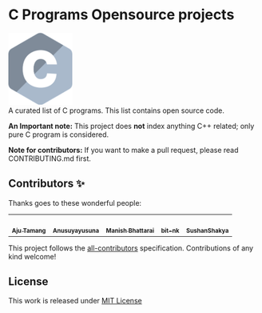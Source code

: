 # C Programs Opensource projects

<div algin="center">
<a href="https://github.com/Aju100/C-programs">
<img style="width:128px;" src="assets/C.png">
</a>
</div>
A curated list of C programs. This list contains open source code. 

**An Important note:** This project does **not** index anything C++ related; only pure C program is considered.

**Note for contributors:** If you want to make a pull request, please read CONTRIBUTING.md first.


## Contributors ✨

Thanks goes to these wonderful people:
<table>
<tr>
<td align="center">
<a href="https://github.com/Aju100"><img src="https://avatars2.githubusercontent.com/u/29862610?s=400&v=4" width="100px;" alt=""/><br /><sub><b>Aju Tamang</b></sub></a><br />
</td>
<td align="center">
<a href="https://github.com/Anusuyayusuna"><img src="https://avatars0.githubusercontent.com/u/47968087?s=400&v=4" width="100px;" alt=""/><br /><sub><b> Anusuyayusuna
</b></sub></a><br />

<td align="center">
<a href="https://github.com/nepalikingpin"><img src="https://avatars2.githubusercontent.com/u/33629469?s=400&v=4" width="100px;" alt=""/><br /><sub><b> Manish Bhattarai
</b></sub></a><br />

<td align="center">
<a href="https://github.com/bit-nk"><img src="https://avatars3.githubusercontent.com/u/53249533?s=400&v=4" width="100px;" alt=""/><br /><sub><b> bit-nk
</b></sub></a><br />

</td>

<td align="center">
<a href="https://github.com/SushanShakya"><img src="https://avatars1.githubusercontent.com/u/53656009?s=400&v=4" width="100px;" alt=""/><br /><sub><b> SushanShakya
</b></sub></a><br />

</td>
</tr>
</table>

This project follows the [all-contributors](https://github.com/all-contributors/all-contributors) specification. Contributions of any kind welcome!


## License
This work is released under [MIT License][MIT]

[MIT]:https://github.com/Aju100/C-programs/blob/master/LICENSE
